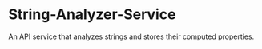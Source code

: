# String-Analyzer-Service
An API service that analyzes strings and stores their computed properties.
